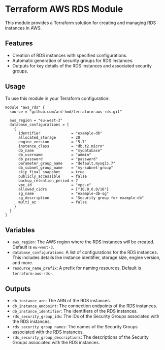 # Terraform AWS RDS Module

This module provides a Terraform solution for creating and managing RDS instances in AWS.

## Features

- Creation of RDS instances with specified configurations.
- Automatic generation of security groups for RDS instances.
- Outputs for key details of the RDS instances and associated security groups.

## Usage

To use this module in your Terraform configuration:

```hcl
module "aws_rds" {
  source = "github.com/ard-hmd/terraform-aws-rds.git"

  aws_region = "eu-west-3"
  database_configurations = [
    {
      identifier              = "example-db"
      allocated_storage       = 20
      engine_version          = "5.7"
      instance_class          = "db.t2.micro"
      db_name                 = "mydatabase"
      db_username             = "admin"
      db_password             = "password"
      parameter_group_name    = "default.mysql5.7"
      db_subnet_group_name    = "my-subnet-group"
      skip_final_snapshot     = true
      publicly_accessible     = false
      backup_retention_period = 7
      vpc_id                  = "vpc-x"
      allowed_cidrs           = ["10.0.0.0/16"]
      sg_name                 = "example-db-sg"
      sg_description          = "Security group for example-db"
      multi_az                = false
    }
  ]
}
```

## Variables

- `aws_region`: The AWS region where the RDS instances will be created. Default is `eu-west-3`.
- `database_configurations`: A list of configurations for the RDS instances. This includes details like instance identifier, storage size, engine version, and more.
- `resource_name_prefix`: A prefix for naming resources. Default is `terraform-aws-rds-`.

## Outputs

- `db_instance_arn`: The ARN of the RDS instances.
- `db_instance_endpoint`: The connection endpoints of the RDS instances.
- `db_instance_identifier`: The identifiers of the RDS instances.
- `rds_security_group_ids`: The IDs of the Security Groups associated with the RDS instances.
- `rds_security_group_names`: The names of the Security Groups associated with the RDS instances.
- `rds_security_group_descriptions`: The descriptions of the Security Groups associated with the RDS instances.
